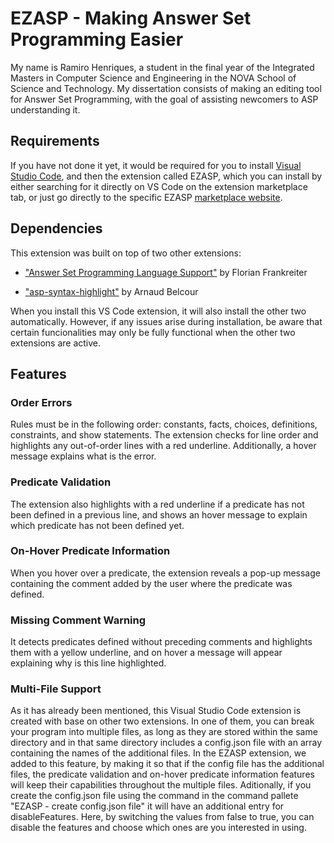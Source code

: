 # EZASP - Making Answer Set Programming Easier

My name is Ramiro Henriques, a student in the final year of the Integrated Masters in Computer Science and Engineering in the NOVA School of Science and Technology. My dissertation consists of making an editing tool for Answer Set Programming, with the goal of assisting newcomers to ASP understanding it.

## Requirements

If you have not done it yet, it would be required for you to install [Visual Studio Code](https://code.visualstudio.com/), and then the extension called EZASP, which you can install by either searching for it directly on VS Code on the extension marketplace tab, or just go directly to the specific EZASP [marketplace website](https://marketplace.visualstudio.com/items?itemName=RamiroHenriques.ezasp).

## Dependencies
This extension was built on top of two other extensions:

- ["Answer Set Programming Language Support"](https://marketplace.visualstudio.com/items?itemName=ffrankreiter.answer-set-programming-language-support) by Florian Frankreiter

- ["asp-syntax-highlight"](https://marketplace.visualstudio.com/items?itemName=abelcour.asp-syntax-highlight) by Arnaud Belcour

When you install this VS Code extension, it will also install the other two automatically. However, if any issues arise during installation, be aware that certain funcionalities may only be fully functional when the other two extensions are active.

## Features

### Order Errors

Rules must be in the following order: constants, facts, choices, definitions, constraints, and show statements. The extension checks for line order and highlights any out-of-order lines with a red underline. Additionally, a hover message explains what is the error.

### Predicate Validation

The extension also highlights with a red underline if a predicate has not been defined in a previous line, and shows an hover message to explain which predicate has not been defined yet.

### On-Hover Predicate Information

When you hover over a predicate, the extension reveals a pop-up message containing the comment added by the user where the predicate was defined.

### Missing Comment Warning

It detects predicates defined without preceding comments and highlights them with a yellow underline, and on hover a message will appear explaining why is this line highlighted.

### Multi-File Support

As it has already been mentioned, this Visual Studio Code extension is created with base on other two extensions. In one of them, you can break your program into multiple files, as long as they are stored within the same directory and in that same directory includes a config.json file with an array containing the names of the additional files. In the EZASP extension, we added to this feature, by making it so that if the config file has the additional files, the predicate validation and on-hover predicate information features will keep their capabilities throughout the multiple files. Aditionally, if you create the config.json file using the command in the command pallete "EZASP - create config.json file" it will have an additional entry for disableFeatures. Here, by switching the values from false to true, you can disable the features and choose which ones are you interested in using.